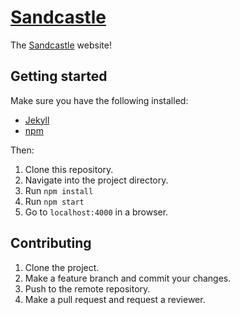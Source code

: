# [Sandcastle](http://sandcastle.co)

The [Sandcastle](http://sandcastle.co) website!

## Getting started

Make sure you have the following installed:

* [Jekyll](http://jekyllrb.com)
* [npm](https://www.npmjs.com/get-npm)

Then:

1. Clone this repository.
2. Navigate into the project directory.
3. Run `npm install`
4. Run `npm start`
5. Go to `localhost:4000` in a browser.

## Contributing

1. Clone the project.
2. Make a feature branch and commit your changes.
3. Push to the remote repository.
4. Make a pull request and request a reviewer.
